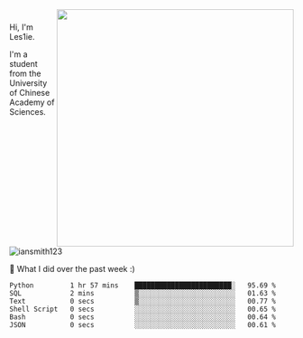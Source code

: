 <img align="right" src="https://github-readme-stats.vercel.app/api?username=iansmith123&show_icons=true&hide_border=true" width="420">

### 
Hi, I'm Les1ie. 

I'm a student from the University of Chinese Academy of Sciences.

<img src="https://komarev.com/ghpvc/?username=iansmith123" alt="iansmith123" />




🔭 What I did over the past week :)
<!--START_SECTION:waka-->

```text
Python         1 hr 57 mins    ████████████████████████░   95.69 %
SQL            2 mins          ▒░░░░░░░░░░░░░░░░░░░░░░░░   01.63 %
Text           0 secs          ▒░░░░░░░░░░░░░░░░░░░░░░░░   00.77 %
Shell Script   0 secs          ░░░░░░░░░░░░░░░░░░░░░░░░░   00.65 %
Bash           0 secs          ░░░░░░░░░░░░░░░░░░░░░░░░░   00.64 %
JSON           0 secs          ░░░░░░░░░░░░░░░░░░░░░░░░░   00.61 %
```

<!--END_SECTION:waka-->


<!--
**IanSmith123/IanSmith123** is a ✨ _special_ ✨ repository because its `README.md` (this file) appears on your GitHub profile.
<img src="https://github.githubassets.com/images/spinners/octocat-spinner-64.gif">

Here are some ideas to get you started:

- 🔭 I’m currently working on ...
- 🌱 I’m currently learning ...
- 👯 I’m looking to collaborate on ...
- 🤔 I’m looking for help with ...
- 💬 Ask me about ...
- 📫 How to reach me: ...
- 😄 Pronouns: ...
- ⚡ Fun fact: ...
-->
